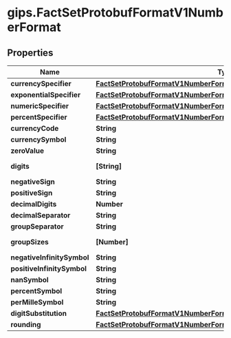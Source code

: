 # gips.FactSetProtobufFormatV1NumberFormat

## Properties

Name | Type | Description | Notes
------------ | ------------- | ------------- | -------------
**currencySpecifier** | [**FactSetProtobufFormatV1NumberFormatTypesCurrencyStandardSpecifier**](FactSetProtobufFormatV1NumberFormatTypesCurrencyStandardSpecifier.md) |  | [optional] 
**exponentialSpecifier** | [**FactSetProtobufFormatV1NumberFormatTypesExponentialStandardSpecifier**](FactSetProtobufFormatV1NumberFormatTypesExponentialStandardSpecifier.md) |  | [optional] 
**numericSpecifier** | [**FactSetProtobufFormatV1NumberFormatTypesNumericStandardSpecifier**](FactSetProtobufFormatV1NumberFormatTypesNumericStandardSpecifier.md) |  | [optional] 
**percentSpecifier** | [**FactSetProtobufFormatV1NumberFormatTypesPercentStandardSpecifier**](FactSetProtobufFormatV1NumberFormatTypesPercentStandardSpecifier.md) |  | [optional] 
**currencyCode** | **String** |  | [optional] 
**currencySymbol** | **String** |  | [optional] 
**zeroValue** | **String** |  | [optional] 
**digits** | **[String]** |  | [optional] [readonly] 
**negativeSign** | **String** |  | [optional] 
**positiveSign** | **String** |  | [optional] 
**decimalDigits** | **Number** |  | [optional] 
**decimalSeparator** | **String** |  | [optional] 
**groupSeparator** | **String** |  | [optional] 
**groupSizes** | **[Number]** |  | [optional] [readonly] 
**negativeInfinitySymbol** | **String** |  | [optional] 
**positiveInfinitySymbol** | **String** |  | [optional] 
**nanSymbol** | **String** |  | [optional] 
**percentSymbol** | **String** |  | [optional] 
**perMilleSymbol** | **String** |  | [optional] 
**digitSubstitution** | [**FactSetProtobufFormatV1NumberFormatTypesDigits**](FactSetProtobufFormatV1NumberFormatTypesDigits.md) |  | [optional] 
**rounding** | [**FactSetProtobufFormatV1NumberFormatTypesRounding**](FactSetProtobufFormatV1NumberFormatTypesRounding.md) |  | [optional] 



